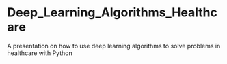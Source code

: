 # Deep_Learning_Algorithms_Healthcare
A presentation on how to use deep learning algorithms to solve problems in healthcare with Python
